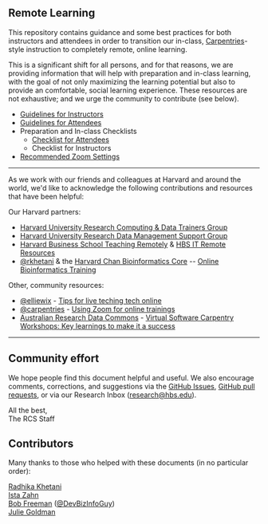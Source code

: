 ## Remote Learning

This repository contains guidance and some best practices for both instructors and attendees in 
order to transition our in-class, [Carpentries](https://carpentries.org/workshops/)-style instruction 
to completely remote, online learning.

This is a significant shift for all persons, and for that reasons, we are providing information
that will help with preparation and in-class learning, with the goal of not only maximizing
the learning potential but also to provide an comfortable, social learning experience.
These resources are not exhaustive; and we urge the community to contribute (see below).

* [Guidelines for Instructors](for_instructors.md)
* [Guidelines for Attendees](for_attendees.md)
* Preparation and In-class Checklists
  * [Checklist for Attendees](checklist_attendees.md)
  * Checklist for Instructors
* [Recommended Zoom Settings](zoom_settings.md)

***

As we work with our friends and colleagues at Harvard and around the world, we'd like to 
acknowledge the following contributions and resources that have been helpful:

Our Harvard partners:
* [Harvard University Research Computing & Data Trainers Group](https://twitter.com/HURCDataTrainer)<br>
* [Harvard University Research Data Management Support Group](https://researchdatamanagement.harvard.edu/contact)<br>
* [Harvard Business School Teaching Remotely](https://www.hbs.edu/teachremotely/Pages/default.aspx) &amp;
[HBS IT Remote Resources](https://inside.hbs.edu/Departments/it/about/Pages/hbs-remote-resources.aspx)<br>
* [@rkhetani](https://github.com/rkhetani) & the [Harvard Chan Bioinformatics Core](https://github.com/hbctraining) -- 
[Online Bioinformatics Training](https://github.com/hbctraining/bioinformatics_online)

Other, community resources:
* [@elliewix](https://github.com/elliewix) - [Tips for live teching tech 
online](https://elizabethwickes.com/2020/03/12/tips-for-live-teaching-tech-online-deeply-informed-by-the-carpentries/)<br>
* [@carpentries](https://github.com/carpentries) - [Using Zoom for online 
trainings](https://github.com/carpentries)<br>
* [Australian Research Data Commons](https://www.youtube.com/channel/UClbZWqIv8Si0siuizaxAS1A) - 
[Virtual Software Carpentry Workshops: Key learnings to make it a 
success](https://www.youtube.com/watch?v=MzsJyOkxqv8&t=31s)


***


## Community effort

We hope people find this document helpful and useful. We also encourage comments, corrections,
and suggestions via the [GitHub Issues](https://github.com/hbs-rcs/remote_learning/issues), [GitHub 
pull requests](https://github.com/hbs-rcs/remote_learning/pull/new/master), or via our Research Inbox ([research@hbs.edu](mailto:research@hbs.edu)).

All the best,<br>
The RCS Staff<br>


## Contributors

Many thanks to those who helped with these documents (in no particular order):

[Radhika Khetani](https://github.com/rkhetani)     
[Ista Zahn](https://github.com/izahn)     
[Bob Freeman](https://github.com/devbioinfoguy) ([@DevBizInfoGuy](http://www.twitter.com/DevBizInfoGuy))     
[Julie Goldman](https://scholar.harvard.edu/julie_goldman)     

